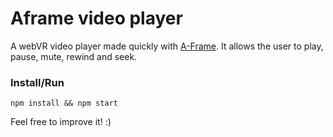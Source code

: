 # Aframe video player

A webVR video player made quickly with [A-Frame](https://aframe.io).
It allows the user to play, pause, mute, rewind and seek.

### Install/Run
```
npm install && npm start
```

Feel free to improve it! :)